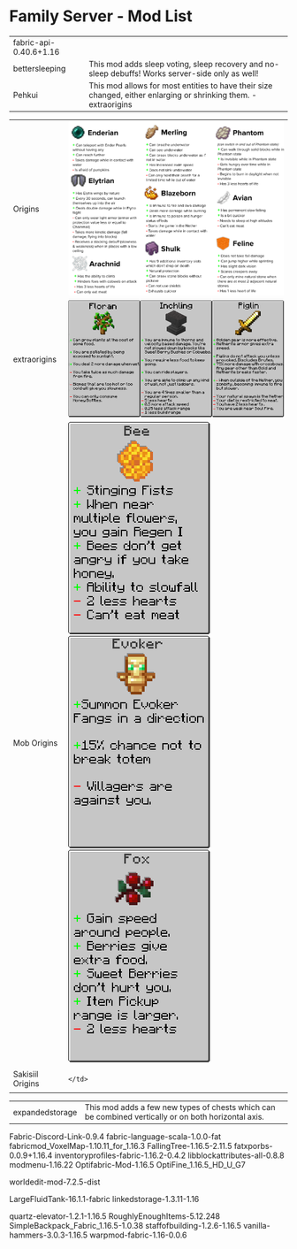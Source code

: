 # Family Server - Mod List




<table>
  
  
  <tr>
    <td>fabric-api-0.40.6+1.16</td>
    <td></td>
  </tr>  
  <tr>
    <td>bettersleeping</td>
    <td>This mod adds sleep voting, sleep recovery and no-sleep debuffs! Works server-side only as well!</td>
  </tr>  
  <tr>
    <td>Pehkui</td>
    <td>This mod allows for most entities to have their size changed, either enlarging or shrinking them.
      -extraorigins
    </td>
  </tr>

</table>

<table>
  
  <tr>
    <td>Origins</td>
    <td><img src="https://github.com/flashkid10/Family_Server_Mod_List/blob/main/ref/origins.png"></td>
  </tr>
  <tr>
    <td>extraorigins</td>
    <td><img src="https://github.com/flashkid10/Family_Server_Mod_List/blob/main/ref/extraorigins.png"></td>
  </tr>
  
  <tr>
    <td>Mob Origins</td>
    <td>
      <img src="https://github.com/flashkid10/Family_Server_Mod_List/blob/main/ref/mo-bee.png">
      <img src="https://github.com/flashkid10/Family_Server_Mod_List/blob/main/ref/mo-evoker.png">
      <img src="https://github.com/flashkid10/Family_Server_Mod_List/blob/main/ref/mo-fox.png">
      <img src="">
      <img src="">
      <img src="">
      <img src="">
      <img src="">
      <img src="">
      <img src="">
      <img src="">
      <img src="">
      <img src="">
      <img src="">
    </td>
  </tr>
  
  <tr>
    <td>Sakisiil Origins</td>
    <td>
    
    </td>
  </tr>
  
</table>

<table>
  <tr>
    <td>expandedstorage</td>
    <td>This mod adds a few new types of chests which can be combined vertically or on both horizontal axis.</td>
  </tr>  
</table>




Fabric-Discord-Link-0.9.4
fabric-language-scala-1.0.0-fat
fabricmod_VoxelMap-1.10.11_for_1.16.3
FallingTree-1.16.5-2.11.5
fatxporbs-0.0.9+1.16.4
inventoryprofiles-fabric-1.16.2-0.4.2
libblockattributes-all-0.8.8
modmenu-1.16.22
Optifabric-Mod-1.16.5
OptiFine_1.16.5_HD_U_G7

worldedit-mod-7.2.5-dist


LargeFluidTank-16.1.1-fabric
linkedstorage-1.3.11-1.16

quartz-elevator-1.2.1-1.16.5
RoughlyEnoughItems-5.12.248
SimpleBackpack_Fabric_1.16.5-1.0.38
staffofbuilding-1.2.6-1.16.5
vanilla-hammers-3.0.3-1.16.5
warpmod-fabric-1.16-0.0.6

